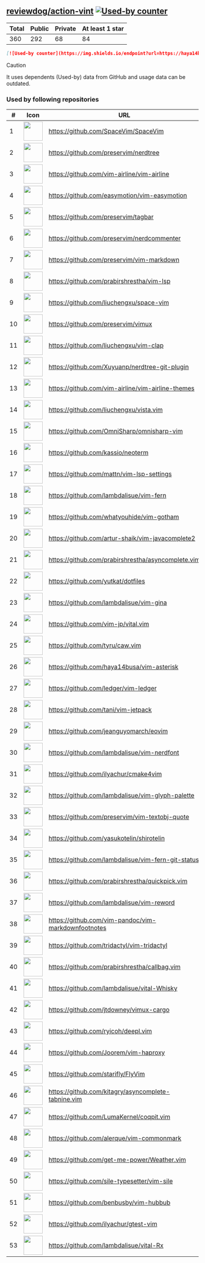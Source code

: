 





## [reviewdog/action-vint](https://github.com/reviewdog/action-vint) [![Used-by counter](https://img.shields.io/endpoint?url=https://haya14busa.github.io/github-used-by/data/reviewdog/action-vint/shieldsio.json)](https://github.com/haya14busa/github-used-by/tree/main/repo/reviewdog/action-vint)

| Total | Public | Private | At least 1 star
| ----- | ------ | ------- | ---------------
| 360 | 292 | 68 | 84 |

```md
[![Used-by counter](https://img.shields.io/endpoint?url=https://haya14busa.github.io/github-used-by/data/reviewdog/action-vint/shieldsio.json)](https://github.com/haya14busa/github-used-by/tree/main/repo/reviewdog/action-vint)
```

> [!CAUTION]
> It uses dependents (Used-by) data from GitHub and usage data can be outdated.

### Used by following repositories

| # | Icon | URL | Stars |
| -- | -- | -- | -- | 
|1|<img src="https://github.com/SpaceVim.png" width=50 height=50>|https://github.com/SpaceVim/SpaceVim|20201|
|2|<img src="https://github.com/preservim.png" width=50 height=50>|https://github.com/preservim/nerdtree|19499|
|3|<img src="https://github.com/vim-airline.png" width=50 height=50>|https://github.com/vim-airline/vim-airline|17728|
|4|<img src="https://github.com/easymotion.png" width=50 height=50>|https://github.com/easymotion/vim-easymotion|7419|
|5|<img src="https://github.com/preservim.png" width=50 height=50>|https://github.com/preservim/tagbar|6107|
|6|<img src="https://github.com/preservim.png" width=50 height=50>|https://github.com/preservim/nerdcommenter|4964|
|7|<img src="https://github.com/preservim.png" width=50 height=50>|https://github.com/preservim/vim-markdown|4665|
|8|<img src="https://github.com/prabirshrestha.png" width=50 height=50>|https://github.com/prabirshrestha/vim-lsp|3088|
|9|<img src="https://github.com/liuchengxu.png" width=50 height=50>|https://github.com/liuchengxu/space-vim|2850|
|10|<img src="https://github.com/preservim.png" width=50 height=50>|https://github.com/preservim/vimux|2197|
|11|<img src="https://github.com/liuchengxu.png" width=50 height=50>|https://github.com/liuchengxu/vim-clap|2098|
|12|<img src="https://github.com/Xuyuanp.png" width=50 height=50>|https://github.com/Xuyuanp/nerdtree-git-plugin|2081|
|13|<img src="https://github.com/vim-airline.png" width=50 height=50>|https://github.com/vim-airline/vim-airline-themes|2041|
|14|<img src="https://github.com/liuchengxu.png" width=50 height=50>|https://github.com/liuchengxu/vista.vim|1880|
|15|<img src="https://github.com/OmniSharp.png" width=50 height=50>|https://github.com/OmniSharp/omnisharp-vim|1689|
|16|<img src="https://github.com/kassio.png" width=50 height=50>|https://github.com/kassio/neoterm|1299|
|17|<img src="https://github.com/mattn.png" width=50 height=50>|https://github.com/mattn/vim-lsp-settings|1275|
|18|<img src="https://github.com/lambdalisue.png" width=50 height=50>|https://github.com/lambdalisue/vim-fern|1262|
|19|<img src="https://github.com/whatyouhide.png" width=50 height=50>|https://github.com/whatyouhide/vim-gotham|1241|
|20|<img src="https://github.com/artur-shaik.png" width=50 height=50>|https://github.com/artur-shaik/vim-javacomplete2|975|
|21|<img src="https://github.com/prabirshrestha.png" width=50 height=50>|https://github.com/prabirshrestha/asyncomplete.vim|921|
|22|<img src="https://github.com/yutkat.png" width=50 height=50>|https://github.com/yutkat/dotfiles|730|
|23|<img src="https://github.com/lambdalisue.png" width=50 height=50>|https://github.com/lambdalisue/vim-gina|689|
|24|<img src="https://github.com/vim-jp.png" width=50 height=50>|https://github.com/vim-jp/vital.vim|571|
|25|<img src="https://github.com/tyru.png" width=50 height=50>|https://github.com/tyru/caw.vim|378|
|26|<img src="https://github.com/haya14busa.png" width=50 height=50>|https://github.com/haya14busa/vim-asterisk|377|
|27|<img src="https://github.com/ledger.png" width=50 height=50>|https://github.com/ledger/vim-ledger|370|
|28|<img src="https://github.com/tani.png" width=50 height=50>|https://github.com/tani/vim-jetpack|315|
|29|<img src="https://github.com/jeanguyomarch.png" width=50 height=50>|https://github.com/jeanguyomarch/eovim|193|
|30|<img src="https://github.com/lambdalisue.png" width=50 height=50>|https://github.com/lambdalisue/vim-nerdfont|144|
|31|<img src="https://github.com/ilyachur.png" width=50 height=50>|https://github.com/ilyachur/cmake4vim|127|
|32|<img src="https://github.com/lambdalisue.png" width=50 height=50>|https://github.com/lambdalisue/vim-glyph-palette|127|
|33|<img src="https://github.com/preservim.png" width=50 height=50>|https://github.com/preservim/vim-textobj-quote|121|
|34|<img src="https://github.com/yasukotelin.png" width=50 height=50>|https://github.com/yasukotelin/shirotelin|91|
|35|<img src="https://github.com/lambdalisue.png" width=50 height=50>|https://github.com/lambdalisue/vim-fern-git-status|87|
|36|<img src="https://github.com/prabirshrestha.png" width=50 height=50>|https://github.com/prabirshrestha/quickpick.vim|77|
|37|<img src="https://github.com/lambdalisue.png" width=50 height=50>|https://github.com/lambdalisue/vim-reword|44|
|38|<img src="https://github.com/vim-pandoc.png" width=50 height=50>|https://github.com/vim-pandoc/vim-markdownfootnotes|34|
|39|<img src="https://github.com/tridactyl.png" width=50 height=50>|https://github.com/tridactyl/vim-tridactyl|32|
|40|<img src="https://github.com/prabirshrestha.png" width=50 height=50>|https://github.com/prabirshrestha/callbag.vim|28|
|41|<img src="https://github.com/lambdalisue.png" width=50 height=50>|https://github.com/lambdalisue/vital-Whisky|27|
|42|<img src="https://github.com/jtdowney.png" width=50 height=50>|https://github.com/jtdowney/vimux-cargo|24|
|43|<img src="https://github.com/ryicoh.png" width=50 height=50>|https://github.com/ryicoh/deepl.vim|22|
|44|<img src="https://github.com/Joorem.png" width=50 height=50>|https://github.com/Joorem/vim-haproxy|20|
|45|<img src="https://github.com/starifly.png" width=50 height=50>|https://github.com/starifly/FlyVim|17|
|46|<img src="https://github.com/kitagry.png" width=50 height=50>|https://github.com/kitagry/asyncomplete-tabnine.vim|13|
|47|<img src="https://github.com/LumaKernel.png" width=50 height=50>|https://github.com/LumaKernel/coqpit.vim|10|
|48|<img src="https://github.com/alerque.png" width=50 height=50>|https://github.com/alerque/vim-commonmark|9|
|49|<img src="https://github.com/get-me-power.png" width=50 height=50>|https://github.com/get-me-power/Weather.vim|8|
|50|<img src="https://github.com/sile-typesetter.png" width=50 height=50>|https://github.com/sile-typesetter/vim-sile|8|
|51|<img src="https://github.com/benbusby.png" width=50 height=50>|https://github.com/benbusby/vim-hubbub|6|
|52|<img src="https://github.com/ilyachur.png" width=50 height=50>|https://github.com/ilyachur/gtest-vim|5|
|53|<img src="https://github.com/lambdalisue.png" width=50 height=50>|https://github.com/lambdalisue/vital-Rx|5|

